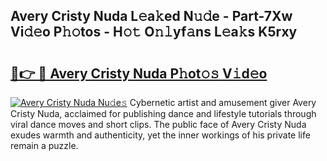 ## Avery Cristy Nuda L𝚎a𝚔ed N𝚞𝚍e - Part-7Xw Vi𝚍𝚎o P𝚑𝚘tos - H𝚘𝚝 O𝚗𝚕yf𝚊ns L𝚎a𝚔s K5rxy

# <h2><a href="http://kfb015i.oniu.top/?m=Avery+Cristy+Nuda">🔗👉 🔴 Avery Cristy Nuda P𝚑ot𝚘𝚜 V𝚒d𝚎o</a></h2>

[![Avery Cristy Nuda Nu𝚍e𝚜](https://i.imgur.com/0qMVB7G.gif)](http://kfb015i.oniu.top/?m=Avery+Cristy+Nuda)
Cybernetic artist and amusement giver Avery Cristy Nuda, acclaimed for publishing dance and lifestyle tutorials through viral dance moves and short clips. The public face of Avery Cristy Nuda exudes warmth and authenticity, yet the inner workings of his private life remain a puzzle.  
